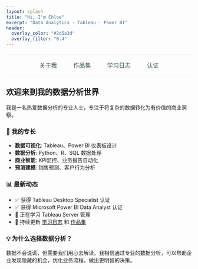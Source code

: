 ```yaml
---
layout: splash
title: "Hi, I'm Chloe"
excerpt: "Data Analytics · Tableau · Power BI"
header:
  overlay_color: "#2d5a3d"
  overlay_filter: "0.4"
---
```


<div style="text-align: center; margin: 20px 0; padding: 15px 0; border-top: 1px solid #e0e0e0; border-bottom: 1px solid #e0e0e0;">
  <div style="display: inline-block; margin: 0 20px;">
    <a href="/about/" style="color: #2d5a3d; text-decoration: none; font-weight: 500; font-size: 16px;">关于我</a>
  </div>
  <div style="display: inline-block; margin: 0 20px;">
    <a href="/portfolio/" style="color: #2d5a3d; text-decoration: none; font-weight: 500; font-size: 16px;">作品集</a>
  </div>
  <div style="display: inline-block; margin: 0 20px;">
    <a href="/blog/" style="color: #2d5a3d; text-decoration: none; font-weight: 500; font-size: 16px;">学习日志</a>
  </div>
  <div style="display: inline-block; margin: 0 20px;">
    <a href="/certifications/" style="color: #2d5a3d; text-decoration: none; font-weight: 500; font-size: 16px;">认证</a>
  </div>
</div>

## 欢迎来到我的数据分析世界

我是一名热爱数据分析的专业人士，专注于将复杂的数据转化为有价值的商业洞察。

### 🎯 我的专长
- **数据可视化**: Tableau、Power BI 仪表板设计
- **数据分析**: Python、R、SQL 数据处理
- **商业智能**: KPI监控、业务报告自动化
- **预测建模**: 销售预测、客户行为分析

### 📊 最新动态
- ✅ 获得 Tableau Desktop Specialist 认证
- ✅ 获得 Microsoft Power BI Data Analyst 认证
- 📝 正在学习 Tableau Server 管理
- 🔄 持续更新 [学习日志](/blog/) 和 [作品集](/portfolio/)

### 💡 为什么选择数据分析？
数据不会说谎，但需要我们用心去解读。我相信通过专业的数据分析，可以帮助企业发现隐藏的机会，优化业务流程，做出更明智的决策。
